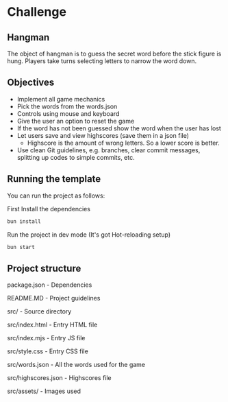 # Challenge

## Hangman

The object of hangman is to guess the secret word before the stick figure is hung. Players take turns selecting letters to narrow the word down.

## Objectives

- Implement all game mechanics
- Pick the words from the words.json
- Controls using mouse and keyboard
- Give the user an option to reset the game
- If the word has not been guessed show the word when the user has lost
- Let users save and view highscores (save them in a json file)
    - Highscore is the amount of wrong letters. So a lower score is better.
- Use clean Git guidelines, e.g. branches, clear commit messages, splitting up codes to simple commits, etc.


## Running the template

You can run the project as follows:

First Install the dependencies
```bash
bun install
```

Run the project in dev mode (It's got Hot-reloading setup)
```bash
bun start
```


## Project structure

package.json - Dependencies

README.MD - Project guidelines

src/ - Source directory

src/index.html - Entry HTML file

src/index.mjs - Entry JS file

src/style.css - Entry CSS file

src/words.json - All the words used for the game

src/highscores.json - Highscores file

src/assets/ - Images used
